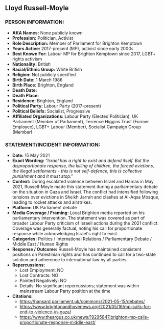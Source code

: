 ## Lloyd Russell-Moyle

### PERSON INFORMATION:
- **AKA Names:** None publicly known
- **Profession:** Politician, Activist
- **Role Description:** Member of Parliament for Brighton Kemptown
- **Years Active:** 2017-present (MP), activist since early 2000s
- **Best Known For:** Labour MP for Brighton Kemptown since 2017, LGBT+ rights activism
- **Nationality:** British
- **Racial/Ethnic Group:** White British
- **Religion:** Not publicly specified
- **Birth Date:** 1 March 1986
- **Birth Place:** Brighton, England
- **Death Date:** 
- **Death Place:** 
- **Residence:** Brighton, England
- **Political Party:** Labour Party (2017-present)
- **Political Beliefs:** Socialist, Progressive
- **Affiliated Organizations:** Labour Party (Elected Politician), UK Parliament (Member of Parliament), Terrence Higgins Trust (Former Employee), LGBT+ Labour (Member), Socialist Campaign Group (Member)

### STATEMENT/INCIDENT INFORMATION:
- **Date:** 15 May 2021
- **Exact Wording:** *"Israel has a right to exist and defend itself. But the disproportionate response, the killing of children, the forced evictions, the illegal settlements - this is not self-defence, this is collective punishment and it must stop."*
- **Context:** During escalated violence between Israel and Hamas in May 2021, Russell-Moyle made this statement during a parliamentary debate on the situation in Gaza and Israel. The conflict had intensified following tensions over evictions in Sheikh Jarrah and clashes at Al-Aqsa Mosque, leading to rocket attacks and airstrikes.
- **Platform:** UK Parliament debate
- **Media Coverage / Framing:** Local Brighton media reported on his parliamentary intervention. The statement was covered as part of broader Labour Party criticism of Israeli actions during the 2021 conflict. Coverage was generally factual, noting his call for proportionate response while acknowledging Israel's right to exist.
- **Categories:** Politics / International Relations / Parliamentary Debate / Middle East / Human Rights
- **Response / Outcome:** Russell-Moyle has maintained consistent positions on Palestinian rights and has continued to call for a two-state solution and adherence to international law by all parties.
- **Repercussions:**
  - Lost Employment: NO
  - Lost Contracts: NO
  - Painted Negatively: NO
  - Details: No significant repercussions; statement was within mainstream Labour Party position at the time
- **Citations:** 
  - https://hansard.parliament.uk/commons/2021-05-15/debates/
  - https://www.brightonandhovenews.org/2021/05/16/mp-calls-for-end-to-violence-in-gaza/
  - https://www.theargus.co.uk/news/19295847.brighton-mp-calls-proportionate-response-middle-east/